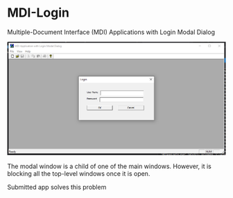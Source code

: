 # MDI-Login
Multiple-Document Interface (MDI) Applications  with Login Modal Dialog

 ![login](/images/screen.png)

 The modal window is a child of one of the main windows.
 However, it is blocking all the top-level windows once it is open. 

 Submitted app solves this problem